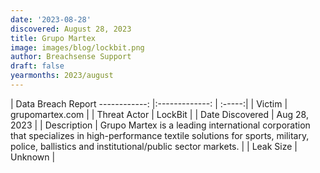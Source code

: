 ```yaml
---
date: '2023-08-28'
discovered: August 28, 2023
title: Grupo Martex
image: images/blog/lockbit.png
author: Breachsense Support
draft: false
yearmonths: 2023/august
---
```



| Data Breach Report
------------:     |:-------------:    | :-----:|
| Victim      | grupomartex.com      | 
| Threat Actor      | LockBit      | 
| Date Discovered      | Aug 28, 2023      | 
| Description      | Grupo Martex is a leading international corporation that specializes in high-performance textile solutions for sports, military, police, ballistics and institutional/public sector markets.      | 
| Leak Size      | Unknown      | 

